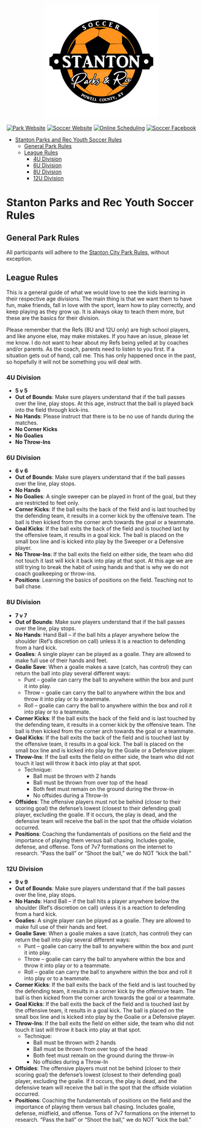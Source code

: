 <p align="center">
  <img src="../../../Assets/Images/Logos/Soccer-1_1-Color-Transparent-Logo.png" alt="Soccer Logo" width="300"/>
</p>

<center>

[![Park Website](https://img.shields.io/badge/park_website-77a459?style=for-the-badge&logo=About.me&logoColor=white)](https://www.stantonky.gov/parks/)  [![Soccer Website](https://img.shields.io/badge/soccer_website-FF931E?style=for-the-badge&logo=About.me&logoColor=white)](https://www.stantonky.gov/park-soccer/)  [![Online Scheduling](https://img.shields.io/badge/online_scheduling-3e83c7?style=for-the-badge&logo=About.me&logoColor=white)](http://www.quickscores.com/StantonCityPark/)    [![Soccer Facebook](https://img.shields.io/badge/Soccer_Facebook_page-1877F2?style=for-the-badge&logo=facebook&logoColor=white)](https://www.facebook.com/StantonParksAndRecSoccer)

</center>

- [Stanton Parks and Rec Youth Soccer Rules](#stanton-parks-and-rec-youth-soccer-rules)
  - [General Park Rules](#general-park-rules)
  - [League Rules](#league-rules)
    - [4U Division](#4u-division)
    - [6U Division](#6u-division)
    - [8U Division](#8u-division)
    - [12U Division](#12u-division)

# Stanton Parks and Rec Youth Soccer Rules

## General Park Rules

All participants will adhere to the [Stanton City Park Rules](../../../Documentation/Rules/README.md), without exception.

## League Rules

This is a general guide of what we would love to see the kids learning in their respective age divisions. The main thing is that we want them to have fun, make friends, fall in love with the sport, learn how to play correctly, and keep playing as they grow up. It is always okay to teach them more, but these are the basics for their division.

Please remember that the Refs (8U and 12U only) are high school players, and like anyone else, may make mistakes. If you have an issue, please let me know. I do not want to hear about my Refs being yelled at by coaches and/or parents. As the coach, parents need to listen to you first. If a situation gets out of hand, call me. This has only happened once in the past, so hopefully it will not be something you will deal with.

### 4U Division

- **5 v 5**
- **Out of Bounds**: Make sure players understand that if the ball passes over the line, play stops. At this age, instruct that the ball is played back into the field through kick-ins.
- **No Hands**: Please instruct that there is to be no use of hands during the matches.
- **No Corner Kicks**
- **No Goalies**
- **No Throw-Ins**

### 6U Division

- **6 v 6**
- **Out of Bounds**: Make sure players understand that if the ball passes over the line, play stops.
- **No Hands**
- **No Goalies**: A single sweeper can be played in front of the goal, but they are restricted to feet only.
- **Corner Kicks**: If the ball exits the back of the field and is last touched by the defending team, it results in a corner kick by the offensive team. The ball is then kicked from the corner arch towards the goal or a teammate.
- **Goal Kicks**: If the ball exits the back of the field and is touched last by the offensive team, it results in a goal kick. The ball is placed on the small box line and is kicked into play by the Sweeper or a Defensive player.
- **No Throw-Ins**: If the ball exits the field on either side, the team who did not touch it last will kick it back into play at that spot. At this age we are still trying to break the habit of using hands and that is why we do not coach goalkeeping or throw-ins.
- **Positions**: Learning the basics of positions on the field. Teaching not to ball chase.

### 8U Division

- **7 v 7**
- **Out of Bounds**: Make sure players understand that if the ball passes over the line, play stops.
- **No Hands**: Hand Ball – if the ball hits a player anywhere below the shoulder (Ref’s discretion on call) unless it is a reaction to defending from a hard kick.
- **Goalies**: A single player can be played as a goalie. They are allowed to make full use of their hands and feet.
- **Goalie Save**: When a goalie makes a save (catch, has control) they can return the ball into play several different ways:
  - Punt – goalie can carry the ball to anywhere within the box and punt it into play.
  - Throw – goalie can carry the ball to anywhere within the box and throw it into play or to a teammate.
  - Roll – goalie can carry the ball to anywhere within the box and roll it into play or to a teammate.
- **Corner Kicks**: If the ball exits the back of the field and is last touched by the defending team, it results in a corner kick by the offensive team. The ball is then kicked from the corner arch towards the goal or a teammate.
- **Goal Kicks**: If the ball exits the back of the field and is touched last by the offensive team, it results in a goal kick. The ball is placed on the small box line and is kicked into play by the Goalie or a Defensive player.
- **Throw-Ins**: If the ball exits the field on either side, the team who did not touch it last will throw it back into play at that spot.
  - Technique:
    - Ball must be thrown with 2 hands
    - Ball must be thrown from over top of the head
    - Both feet must remain on the ground during the throw-in
    - No offsides during a Throw-In
- **Offsides**: The offensive players must not be behind (closer to their scoring goal) the defense’s lowest (closest to their defending goal) player, excluding the goalie. If it occurs, the play is dead, and the defensive team will receive the ball in the spot that the offside violation occurred.
- **Positions**: Coaching the fundamentals of positions on the field and the importance of playing them versus ball chasing. Includes goalie, defense, and offense. Tons of 7v7 formations on the internet to research. “Pass the ball” or “Shoot the ball,” we do NOT “kick the ball.”

### 12U Division

- **9 v 9**
- **Out of Bounds**: Make sure players understand that if the ball passes over the line, play stops.
- **No Hands**: Hand Ball – if the ball hits a player anywhere below the shoulder (Ref’s discretion on call) unless it is a reaction to defending from a hard kick.
- **Goalies**: A single player can be played as a goalie. They are allowed to make full use of their hands and feet.
- **Goalie Save**: When a goalie makes a save (catch, has control) they can return the ball into play several different ways:
  - Punt – goalie can carry the ball to anywhere within the box and punt it into play.
  - Throw – goalie can carry the ball to anywhere within the box and throw it into play or to a teammate.
  - Roll – goalie can carry the ball to anywhere within the box and roll it into play or to a teammate.
- **Corner Kicks**: If the ball exits the back of the field and is last touched by the defending team, it results in a corner kick by the offensive team. The ball is then kicked from the corner arch towards the goal or a teammate.
- **Goal Kicks**: If the ball exits the back of the field and is touched last by the offensive team, it results in a goal kick. The ball is placed on the small box line and is kicked into play by the Goalie or a Defensive player.
- **Throw-Ins**: If the ball exits the field on either side, the team who did not touch it last will throw it back into play at that spot.
  - Technique:
    - Ball must be thrown with 2 hands
    - Ball must be thrown from over top of the head
    - Both feet must remain on the ground during the throw-in
    - No offsides during a Throw-In
- **Offsides**: The offensive players must not be behind (closer to their scoring goal) the defense’s lowest (closest to their defending goal) player, excluding the goalie. If it occurs, the play is dead, and the defensive team will receive the ball in the spot that the offside violation occurred.
- **Positions**: Coaching the fundamentals of positions on the field and the importance of playing them versus ball chasing. Includes goalie, defense, midfield, and offense. Tons of 7v7 formations on the internet to research. “Pass the ball” or “Shoot the ball,” we do NOT “kick the ball.”

